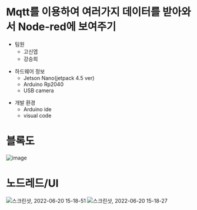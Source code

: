 # Mqtt를 이용하여 여러가지 데이터를 받아와서 Node-red에 보여주기  
  - 팀원  
    - 고신엽  
    - 강승희  

  + 하드웨어 정보
    + Jetson Nano(jetpack 4.5 ver)
    + Arduino Rp2040
    + USB camera

  * 개발 환경
    * Arduino ide
    * visual code
  
# 블록도  
![image](https://user-images.githubusercontent.com/94602114/174531314-c2d98807-51cd-43c5-b5d8-b0eafc8da0b4.png)

# 노드레드/UI
![스크린샷, 2022-06-20 15-18-51](https://user-images.githubusercontent.com/94602114/174538006-51b3674b-56d3-46c3-860d-c812c0d42c38.png)
![스크린샷, 2022-06-20 15-18-27](https://user-images.githubusercontent.com/94602114/174538019-7c86733a-6ac9-4841-a3f6-12d0d09abba4.png)
